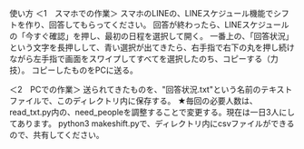 使い方
＜1　スマホでの作業＞
スマホのLINEの、LINEスケジュール機能でシフトを作り、回答してもらってください。
回答が終わったら、LINEスケジュールの「今すぐ確認」を押し、最初の日程を選択して開く。
一番上の、「回答状況」という文字を長押しして、青い選択が出てきたら、右手指で右下の丸を押し続けながら左手指で画面をスワイプしてすべてを選択したのち、コピーする（力技）。
コピーしたものをPCに送る。

＜2　PCでの作業＞
送られてきたものを、"回答状況.txt"という名前のテキストファイルで、このディレクトリ内に保存する。
★毎回の必要人数は、read_txt.py内の、need_peopleを調整することで変更する。現在は一日3人にしてあります。
python3 makeshift.pyで、ディレクトリ内にcsvファイルができるので、共有してください。
